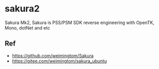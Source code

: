 # sakura2
Sakura Mk2, Sakura is PSS/PSM SDK reverse engineering with OpenTK, Mono, dotNet and etc

## Ref  
* https://github.com/weimingtom/Sakura
* https://gitee.com/weimingtom/sakura_ubuntu

